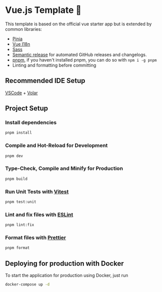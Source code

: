 # Vue.js Template 🚀

This template is based on the official vue starter app but is extended by common libraries:

- [Pinia](https://pinia.vuejs.org)
- [Vue I18n](https://vue-i18n.intlify.dev)
- [Sass](https://sass-lang.com)
- [Semantic release](https://semantic-release.gitbook.io/semantic-release) for automated GitHub releases and changelogs.
- [pnpm](https://pnpm.io/), if you haven't installed pnpm, you can do so with `npm i -g pnpm`
- Linting and formatting before committing

## Recommended IDE Setup

[VSCode](https://code.visualstudio.com/) + [Volar](https://marketplace.visualstudio.com/items?itemName=Vue.volar)

## Project Setup

### Install dependencies

```sh
pnpm install
```

### Compile and Hot-Reload for Development

```sh
pnpm dev
```

### Type-Check, Compile and Minify for Production

```sh
pnpm build
```

### Run Unit Tests with [Vitest](https://vitest.dev)

```sh
pnpm test:unit
```

### Lint and fix files with [ESLint](https://eslint.org)

```sh
pnpm lint:fix
```

### Format files with [Prettier](https://prettier.io)

```sh
pnpm format
```

## Deploying for production with Docker

To start the application for production using Docker, just run

```sh
docker-compose up -d
```
